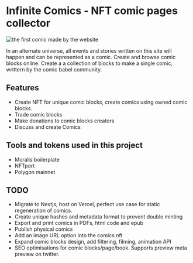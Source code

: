 # Infinite Comics - NFT comic pages collector

![the first comic made by the website](https://i.imgur.com/k5CFIPu.png)

In an alternate universe, all events and stories written on this site will happen and can be represented as a comic.
Create and browse comic blocks online. Create a a collection of blocks to make a single comic, writtern by the comic babel community.

## Features

- Create NFT for unique comic blocks, create comics using owned comic blocks.
- Trade comic blocks
- Make donations to comic blocks creators
- Discuss and create Comics

## Tools and tokens used in this project

- Moralis boilerplate
- NFTport
- Polygon mainnet

## TODO

- Migrate to Nextjs, host on Vercel, perfect use case for static regeneration of comics.
- Create unique hashes and metadata format to prevent double minting
- Export and print comics in PDFs, html code and epub
- Publish physical comics
- Add an image URL option into the comics nft
- Expand comic blocks design, add filtering, filming, animation API
- SEO optimisations for comic blocks/page/book. Supports preview meta preview on twitter.
